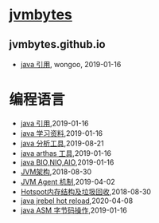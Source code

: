 # [jvmbytes](http://jvmbytes.com)

## jvmbytes.github.io
* [java 引用](/java-reference), wongoo, 2019-01-16
# 编程语言
* [java 引用](/java-reference),2019-01-16
* [java 学习资料](/java-guide),2019-01-16
* [java 分析工具](/tools/java-tools),2019-08-21
* [java arthas 工具](/tools/java-tool-arthas),2019-01-16
* [java BIO,NIO,AIO](/nio/java-nio),2019-01-16
* [JVM架构](/jvm/java-jvm-arch),2018-08-30
* [JVM Agent 机制](/jvm/java-jvm-agent),2019-04-02
* [Hotspot内存结构及垃圾回收](/jvm/java-hotspot-jvm-memory-gc),2018-08-30
* [java jrebel hot reload](/jvm/java-hot-reload),2020-04-08
* [java ASM 字节码操作](/jvm/java-bytes-asm),2019-01-16
